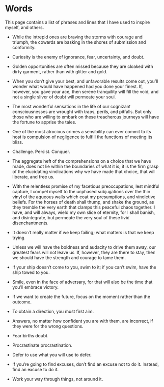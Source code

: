 Words
======================================================================

This page contains a list of phrases and lines that I have used
to inspire myself, and others.


* While the intrepid ones are braving the storms with courage and
  triumph, the cowards are basking in the shores of submission and
  conformity.<br>


* Curiosity is the enemy of ignorance, fear, uncertainty, and doubt.<br>


* Golden opportunities are often missed because they are cloaked with
  dirty garment, rather than with glitter and gold.<br>


* When you don’t give your best, and unfavorable results come out,
  you’ll wonder what would have happened had you done your finest. If,
  however, you gave your ace, then serene tranquility will fill the
  void, and not a single sliver of doubt will permeate your soul.<br>


* The most wonderful sensations in the life of our cognizant
  consciousnesses are wrought with traps, perils, and pitfalls. But
  only those who are willing to embark on these treacherous journeys
  will have the fortune to apprise the tales.<br>



* One of the most atrocious crimes a sensibility can ever commit to
  its host is compulsion of negligence to fulfill the functions of
  meeting its bliss.<br>


* Challenge. Persist. Conquer.<br>


* The aggregate heft of the comprehensions on a choice that we have
  made, does not lie within the boundaries of what it is; it is the
  firm grasp of the elucidating vindications why we have made that
  choice, that will liberate, and free us.<br>


* With the relentless promise of my facetious preoccupations, lest
  mindful capture, I compel myself to the unphased subjugations over
  the thin vinyl of the aqueous walls which coat my presumptions, and
  vindictive beliefs. For the horses of death shall thump, and shake
  the ground, as they tremble the very earth that clamps this peaceful
  chaos together. I have, and will always, wield my own slice of
  eternity, for I shall banish, and disintegrate, but permeate the
  very soul of these livid disenchantments.<br>


* It doesn’t really matter if we keep failing; what matters is that we
  keep trying.<br>


* Unless we will have the boldness and audacity to drive them away,
  our greatest fears will not leave us.  If, however, they are there
  to stay, then we should have the strength and courage to tame them.<br>


* If your ship doesn’t come to you, swim to it; if you can’t swim,
  have the ship towed to you.<br>


* Smile, even in the face of adversary, for that will also be the time
  that you’ll embrace victory.<br>


* If we want to create the future, focus on the moment rather than the
  outcome.<br>


* To obtain a direction, you must first aim.<br>


* Answers, no matter how confident you are with them, are incorrect,
  if they were for the wrong questions.<br>


* Fear births doubt.<br>


* Procrastinate procrastination.<br>


* Defer to use what you will use to defer.<br>


* If you’re going to find excuses, don’t find an excuse not to do
  it. Instead, find an excuse to do it.<br>


* Work your way through things, not around it.<br>
